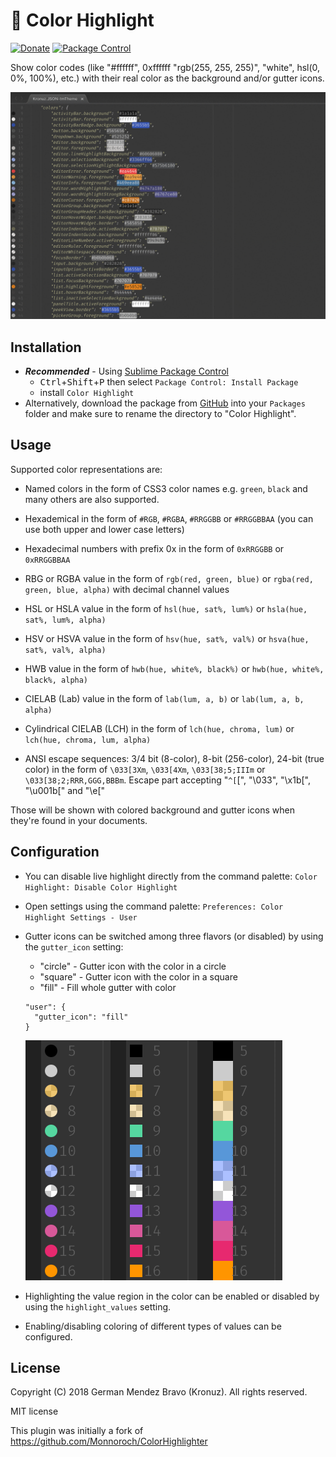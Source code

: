 # 🎨 Color Highlight

[![Donate](https://img.shields.io/badge/Donate-PayPal-green.svg)](https://www.paypal.me/Kronuz/25)
[![Package Control](https://img.shields.io/packagecontrol/dt/Color%20Highlight.svg)](https://packagecontrol.io/packages/Color%20Highlight)

Show color codes (like "#ffffff", 0xffffff "rgb(255, 255, 255)", "white",
hsl(0, 0%, 100%), etc.) with their real color as the background and/or gutter icons.

![Description](screenshots/screenshot.gif?raw=true)

## Installation

- **_Recommended_** - Using [Sublime Package Control](https://packagecontrol.io "Sublime Package Control")
    - <kbd>Ctrl</kbd>+<kbd>Shift</kbd>+<kbd>P</kbd> then select `Package Control: Install Package`
    - install `Color Highlight`
- Alternatively, download the package from [GitHub](https://github.com/Kronuz/ColorHighlight "Color Highlight") into your `Packages` folder and make sure to rename the directory to "Color Highlight".


## Usage

Supported color representations are:

- Named colors in the form of CSS3 color names
  e.g. `green`, `black` and many others are also supported.

- Hexademical in the form of `#RGB`, `#RGBA`, `#RRGGBB` or `#RRGGBBAA`
  (you can use both upper and lower case letters)

- Hexadecimal numbers with prefix 0x in the form of `0xRRGGBB` or `0xRRGGBBAA`

- RBG or RGBA value in the form of `rgb(red, green, blue)` or `rgba(red, green, blue, alpha)`
  with decimal channel values

- HSL or HSLA value in the form of `hsl(hue, sat%, lum%)` or `hsla(hue, sat%, lum%, alpha)`

- HSV or HSVA value in the form of `hsv(hue, sat%, val%)` or `hsva(hue, sat%, val%, alpha)`

- HWB value in the form of `hwb(hue, white%, black%)` or `hwb(hue, white%, black%, alpha)`

- CIELAB (Lab) value in the form of `lab(lum, a, b)` or `lab(lum, a, b, alpha)`

- Cylindrical CIELAB (LCH) in the form of `lch(hue, chroma, lum)` or `lch(hue, chroma, lum, alpha)`

- ANSI escape sequences: 3/4 bit (8-color), 8-bit (256-color), 24-bit (true color)
  in the form of `\033[3Xm`, `\033[4Xm`, `\033[38;5;IIIm` or `\033[38;2;RRR,GGG,BBBm`.
  Escape part accepting "`^[`[", "\033", "\x1b[", "\u001b[" and "\e["


Those will be shown with colored background and gutter icons when they're found in
your documents.


## Configuration

- You can disable live highlight directly from the command palette:
  `Color Highlight: Disable Color Highlight`

- Open settings using the command palette:
  `Preferences: Color Highlight Settings - User`

- Gutter icons can be switched among three flavors (or disabled) by using
  the `gutter_icon` setting:
 
  + "circle" - Gutter icon with the color in a circle
  + "square" - Gutter icon with the color in a square
  + "fill" - Fill whole gutter with color
  
  ```
  "user": {
    "gutter_icon": "fill"
  }
  ```

  ![Gutter Icon](screenshots/gutter_icon.png?raw=true)

- Highlighting the value region in the color can be enabled or disabled by
  using the `highlight_values` setting.

- Enabling/disabling coloring of different types of values can be configured.


## License

Copyright (C) 2018 German Mendez Bravo (Kronuz). All rights reserved.

MIT license

This plugin was initially a fork of
https://github.com/Monnoroch/ColorHighlighter
